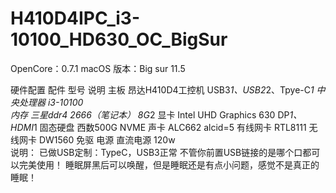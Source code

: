 # H410D4IPC_i3-10100_HD630_OC_BigSur
OpenCore：0.7.1 macOS 版本：Big sur 11.5

硬件配置
配件	型号	说明
主板	昂达H410D4工控机	USB3*1、USB2*2、Tpye-C*1
中央处理器	i3-10100	
内存	三星ddr4 2666（笔记本）	8G*2
显卡	Intel UHD Graphics 630	DP*1、HDMI*1
固态硬盘	西数500G	NVME
声卡	ALC662	alcid=5
有线网卡	RTL8111
无线网卡	DW1560	免驱
电源	直流电源	120w	
说明：
已做USB定制：TypeC，USB3正常 不管你前置USB链接的是哪个口都可以完美使用！
睡眠屏黑后可以唤醒，但是睡眠还是有点小问题，感觉不是真正的睡眠！
